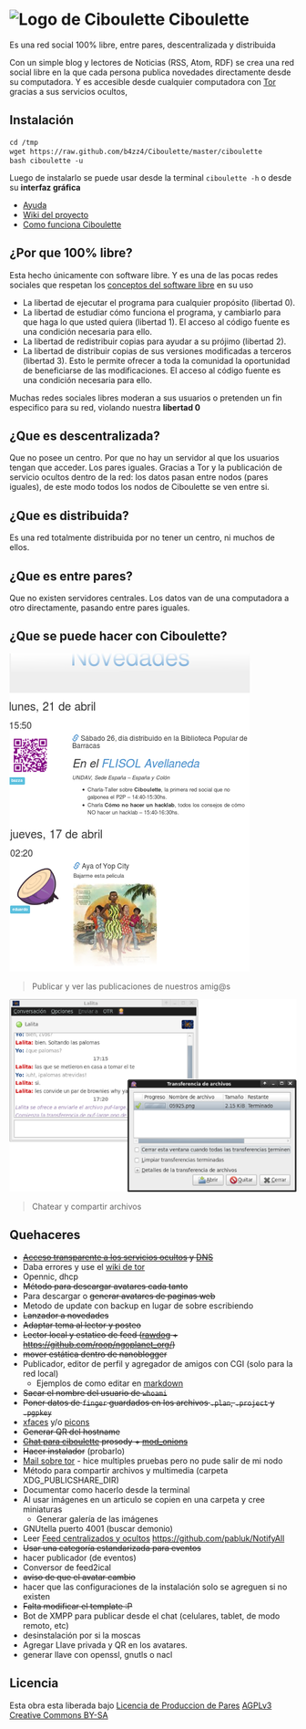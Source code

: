 # ![Logo de Ciboulette](ciboulette.png) Ciboulette

Es una red social 100% libre, entre pares, descentralizada y distribuida

Con un simple blog y lectores de Noticias (RSS, Atom, RDF) se crea una red 
social libre en la que cada persona publica novedades directamente desde 
su computadora. Y es accesible desde cualquier computadora con 
[Tor](https://www.torproject.org/) gracias a sus servicios ocultos,

## Instalación

~~~
cd /tmp
wget https://raw.github.com/b4zz4/Ciboulette/master/ciboulette
bash ciboulette -u
~~~

Luego de instalarlo se puede usar desde la terminal `ciboulette -h` o desde su **interfaz gráfica**

* [Ayuda](doc/Ayuda.md)
* [Wiki del proyecto](http://wiki.hackcoop.com.ar/Ciboulette)
* [Como funciona Ciboulette](doc/)

## ¿Por que 100% libre?

Esta hecho únicamente con software libre. Y es una de las pocas redes sociales que respetan los [conceptos del software libre](https://www.gnu.org/philosophy/free-sw.html) en su uso

* La libertad de ejecutar el programa para cualquier propósito (libertad 0).
* La libertad de estudiar cómo funciona el programa, y cambiarlo para que haga lo que usted quiera (libertad 1). El acceso al código fuente es una condición necesaria para ello.
* La libertad de redistribuir copias para ayudar a su prójimo (libertad 2).
* La libertad de distribuir copias de sus versiones modificadas a terceros (libertad 3). Esto le permite ofrecer a toda la comunidad la oportunidad de beneficiarse de las modificaciones. El acceso al código fuente es una condición necesaria para ello.

Muchas redes sociales libres moderan a sus usuarios o pretenden un fin especifico para su red, violando nuestra **libertad 0**

## ¿Que es descentralizada?

Que no posee un centro. 
Por que no hay un servidor al que los usuarios tengan que acceder. Los pares iguales.
Gracias a Tor y la publicación de servicio ocultos dentro de la red: los datos pasan entre nodos (pares iguales), de este modo todos los nodos de Ciboulette se ven entre si.

## ¿Que es distribuida?

Es una red totalmente distribuida por no tener un centro, ni muchos de ellos.

## ¿Que es entre pares?

Que no existen servidores centrales. Los datos van de una computadora a otro directamente, pasando entre pares iguales.

## ¿Que se puede hacer con Ciboulette?

![pantalla de novedades](base/blog/images/ciboulette_novedades.png
)
> Publicar y ver las publicaciones de nuestros amig@s

![Chatear](base/blog/images/ciboulette_chat.png)
> Chatear y compartir archivos


## Quehaceres

* ~~[Acceso transparente a los servicios ocultos](https://grepular.com/Transparent_Access_to_Tor_Hidden_Services) y [DNS](http://security-world.blogspot.com.ar/2013/04/postfix-through-tor-dns.html)~~
 * Daba errores y use el [wiki de tor](https://trac.torproject.org/projects/tor/wiki/doc/TransparentProxy#TransparentlyDoingDNSandRoutingfor.onionTraffic)
 * Opennic, dhcp
* ~~Método para descargar avatares cada tanto~~
 * Para descargar o ~~generar avatares de paginas web~~
* Metodo de update con backup en lugar de sobre escribiendo
* ~~Lanzador a novedades~~
* ~~Adaptar tema al lector y posteo~~
* ~~Lector local y estatico de feed ([rawdog](http://offog.org/code/rawdog/) + https://github.com/roop/ngoplanet_org/)~~
 * ~~mover estática dentro de nanoblogger~~
 * Publicador, editor de perfil y agregador de amigos con CGI (solo para la red local)
   * Ejemplos de como editar en [markdown](https://es.wikipedia.org/wiki/Markdown)
* ~~Sacar el nombre del usuario de `whoami`~~
 * ~~Poner datos de `finger` guardados en los archivos `.plan`, `.project` y `.pgpkey`~~
 * [xfaces](https://en.wikipedia.org/wiki/X-Face) y/o [picons](http://www.cs.indiana.edu/picons/ftp/index.html) 
 * ~~Generar QR del hostname~~
* ~~[Chat para ciboulette](chat.png) prosody + [mod_onions](https://blog.thijsalkema.de/blog/2013/06/11/xmpp-federation-over-tor-hidden-services/)~~
 * ~~Hacer instalador~~ (probarlo)
* [Mail sobre tor](http://www.groovy.net/ww/2012/01/torfixbis) - hice multiples pruebas pero no pude salir de mi nodo
* Método para compartir archivos y multimedia (carpeta XDG_PUBLICSHARE_DIR)
 * Documentar como hacerlo desde la terminal
 * Al usar imágenes en un articulo se copien en una carpeta y cree miniaturas
   * Generar galería de las imágenes
 * GNUtella puerto 4001 (buscar demonio)
* Leer [Feed centralizados y ocultos](https://github.com/jol333/veracity/blob/master/index.php) https://github.com/pabluk/NotifyAll
* ~~Usar una categoría estandarizada para eventos~~
 * hacer publicador (de eventos)
 * Conversor de feed2ical
* ~~aviso de que el avatar cambio~~
* hacer que las configuraciones de la instalación solo se agreguen si no existen
* ~~Falta modificar el template :P~~
* Bot de XMPP para publicar desde el chat (celulares, tablet, de modo remoto, etc)
* desinstalación por si la moscas
* Agregar Llave privada y QR en los avatares.
 * generar llave con openssl, gnutls o nacl

## Licencia

Esta obra esta liberada bajo [Licencia de Produccion de Pares](LicenciaP2P.md) [AGPLv3](https://www.gnu.org/licenses/agpl.html) [Creative Commons BY-SA](https://creativecommons.org/licenses/by-sa/3.0/deed.es)
